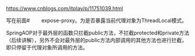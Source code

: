 https://www.cnblogs.com/itplay/p/11751039.html

写在前面#
　　expose-proxy。为是否暴露当前代理对象为ThreadLocal模式。

SpringAOP对于最外层的函数只拦截public方法，不拦截protected和private方法（后续讲解），另外不会对最外层的public方法内部调用的其他方法也进行拦截，即只停留于代理对象所调用的方法。